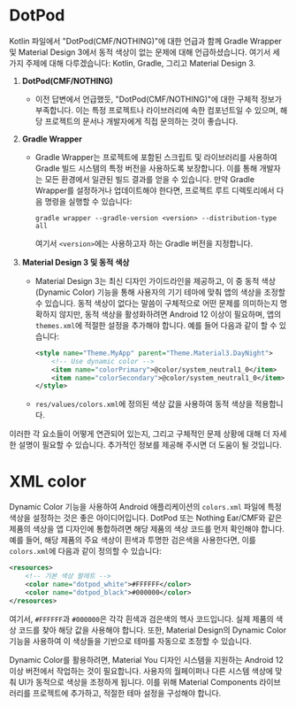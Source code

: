 # DotPod
Kotlin 파일에서 "DotPod(CMF/NOTHING)"에 대한 언급과 함께 Gradle Wrapper 및 Material Design 3에서 동적 색상이 없는 문제에 대해 언급하셨습니다. 여기서 세 가지 주제에 대해 다루겠습니다: Kotlin, Gradle, 그리고 Material Design 3.

1. **DotPod(CMF/NOTHING)**
   - 이전 답변에서 언급했듯, "DotPod(CMF/NOTHING)"에 대한 구체적 정보가 부족합니다. 이는 특정 프로젝트나 라이브러리에 속한 컴포넌트일 수 있으며, 해당 프로젝트의 문서나 개발자에게 직접 문의하는 것이 좋습니다.

2. **Gradle Wrapper**
   - Gradle Wrapper는 프로젝트에 포함된 스크립트 및 라이브러리를 사용하여 Gradle 빌드 시스템의 특정 버전을 사용하도록 보장합니다. 이를 통해 개발자는 모든 환경에서 일관된 빌드 결과를 얻을 수 있습니다. 만약 Gradle Wrapper를 설정하거나 업데이트해야 한다면, 프로젝트 루트 디렉토리에서 다음 명령을 실행할 수 있습니다:
     ```
     gradle wrapper --gradle-version <version> --distribution-type all
     ```
     여기서 `<version>`에는 사용하고자 하는 Gradle 버전을 지정합니다.

3. **Material Design 3 및 동적 색상**
   - Material Design 3는 최신 디자인 가이드라인을 제공하고, 이 중 동적 색상(Dynamic Color) 기능을 통해 사용자의 기기 테마에 맞춰 앱의 색상을 조정할 수 있습니다. 동적 색상이 없다는 말씀이 구체적으로 어떤 문제를 의미하는지 명확하지 않지만, 동적 색상을 활성화하려면 Android 12 이상이 필요하며, 앱의 `themes.xml`에 적절한 설정을 추가해야 합니다. 예를 들어 다음과 같이 할 수 있습니다:
     ```xml
     <style name="Theme.MyApp" parent="Theme.Material3.DayNight">
         <!-- Use dynamic color -->
         <item name="colorPrimary">@color/system_neutral1_0</item>
         <item name="colorSecondary">@color/system_neutral1_0</item>
     </style>
     ```
   - `res/values/colors.xml`에 정의된 색상 값을 사용하여 동적 색상을 적용합니다.

이러한 각 요소들이 어떻게 연관되어 있는지, 그리고 구체적인 문제 상황에 대해 더 자세한 설명이 필요할 수 있습니다. 추가적인 정보를 제공해 주시면 더 도움이 될 것입니다.
# XML color
Dynamic Color 기능을 사용하여 Android 애플리케이션의 `colors.xml` 파일에 특정 색상을 설정하는 것은 좋은 아이디어입니다. DotPod 또는 Nothing Ear/CMF와 같은 제품의 색상을 앱 디자인에 통합하려면 해당 제품의 색상 코드를 먼저 확인해야 합니다. 예를 들어, 해당 제품의 주요 색상이 흰색과 투명한 검은색을 사용한다면, 이를 `colors.xml`에 다음과 같이 정의할 수 있습니다:

```xml
<resources>
    <!-- 기본 색상 팔레트 -->
    <color name="dotpod_white">#FFFFFF</color>
    <color name="dotpod_black">#000000</color>
</resources>
```

여기서, `#FFFFFF`과 `#000000`은 각각 흰색과 검은색의 헥사 코드입니다. 실제 제품의 색상 코드를 찾아 해당 값을 사용해야 합니다. 또한, Material Design의 Dynamic Color 기능을 사용하여 이 색상들을 기반으로 테마를 자동으로 조정할 수 있습니다.

Dynamic Color를 활용하려면, Material You 디자인 시스템을 지원하는 Android 12 이상 버전에서 작업하는 것이 필요합니다. 사용자의 월페이퍼나 다른 시스템 색상에 맞춰 UI가 동적으로 색상을 조정하게 됩니다. 이를 위해 Material Components 라이브러리를 프로젝트에 추가하고, 적절한 테마 설정을 구성해야 합니다.

